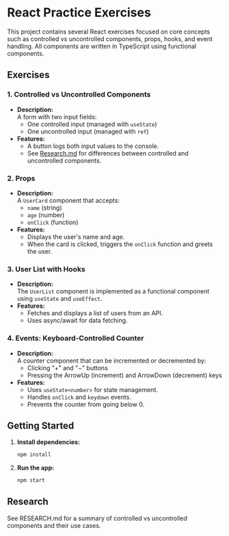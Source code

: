 # React Practice Exercises

This project contains several React exercises focused on core concepts such as controlled vs uncontrolled components, props, hooks, and event handling. All components are written in TypeScript using functional components.

## Exercises

### 1. Controlled vs Uncontrolled Components

- **Description:**  
  A form with two input fields:
  - One controlled input (managed with `useState`)
  - One uncontrolled input (managed with `ref`)
- **Features:**
  - A button logs both input values to the console.
  - See [Research.md](../Research.md) for differences between controlled and uncontrolled components.

### 2. Props

- **Description:**  
  A `UserCard` component that accepts:
  - `name` (string)
  - `age` (number)
  - `onClick` (function)
- **Features:**
  - Displays the user's name and age.
  - When the card is clicked, triggers the `onClick` function and greets the user.

### 3. User List with Hooks

- **Description:**  
  The `UserList` component is implemented as a functional component using `useState` and `useEffect`.
- **Features:**
  - Fetches and displays a list of users from an API.
  - Uses async/await for data fetching.

### 4. Events: Keyboard-Controlled Counter

- **Description:**  
  A counter component that can be incremented or decremented by:
  - Clicking "+" and "−" buttons
  - Pressing the ArrowUp (increment) and ArrowDown (decrement) keys
- **Features:**
  - Uses `useState<number>` for state management.
  - Handles `onClick` and `keydown` events.
  - Prevents the counter from going below 0.

## Getting Started

1. **Install dependencies:**
   ```bash
   npm install

2. **Run the app:**
   ```bash
   npm start
   ```
## Research

See RESEARCH.md for a summary of controlled vs uncontrolled components and their use cases.